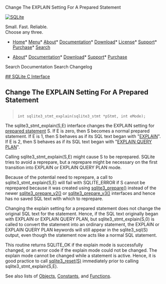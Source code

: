 




Change The EXPLAIN Setting For A Prepared Statement




[![SQLite](../images/sqlite370_banner.gif)](../index.html)


Small. Fast. Reliable.  
Choose any three.


* [Home](../index.html)* [Menu](javascript:void(0))* [About](../about.html)* [Documentation](../docs.html)* [Download](../download.html)* [License](../copyright.html)* [Support](../support.html)* [Purchase](../prosupport.html)* [Search](javascript:void(0))




* [About](../about.html)* [Documentation](../docs.html)* [Download](../download.html)* [Support](../support.html)* [Purchase](../prosupport.html)






Search Documentation
Search Changelog









[## SQLite C Interface](../c3ref/intro.html)
## Change The EXPLAIN Setting For A Prepared Statement




> ```
> 
> int sqlite3_stmt_explain(sqlite3_stmt *pStmt, int eMode);
> 
> ```



The sqlite3\_stmt\_explain(S,E) interface changes the EXPLAIN
setting for [prepared statement](../c3ref/stmt.html) S. If E is zero, then S becomes
a normal prepared statement. If E is 1, then S behaves as if
its SQL text began with "[EXPLAIN](../lang_explain.html)". If E is 2, then S behaves as if
its SQL text began with "[EXPLAIN QUERY PLAN](../eqp.html)".


Calling sqlite3\_stmt\_explain(S,E) might cause S to be reprepared.
SQLite tries to avoid a reprepare, but a reprepare might be necessary
on the first transition into EXPLAIN or EXPLAIN QUERY PLAN mode.


Because of the potential need to reprepare, a call to
sqlite3\_stmt\_explain(S,E) will fail with SQLITE\_ERROR if S cannot be
reprepared because it was created using [sqlite3\_prepare()](../c3ref/prepare.html) instead of
the newer [sqlite3\_prepare\_v2()](../c3ref/prepare.html) or [sqlite3\_prepare\_v3()](../c3ref/prepare.html) interfaces and
hence has no saved SQL text with which to reprepare.


Changing the explain setting for a prepared statement does not change
the original SQL text for the statement. Hence, if the SQL text originally
began with EXPLAIN or EXPLAIN QUERY PLAN, but sqlite3\_stmt\_explain(S,0\)
is called to convert the statement into an ordinary statement, the EXPLAIN
or EXPLAIN QUERY PLAN keywords will still appear in the sqlite3\_sql(S)
output, even though the statement now acts like a normal SQL statement.


This routine returns SQLITE\_OK if the explain mode is successfully
changed, or an error code if the explain mode could not be changed.
The explain mode cannot be changed while a statement is active.
Hence, it is good practice to call [sqlite3\_reset(S)](../c3ref/reset.html)
immediately prior to calling sqlite3\_stmt\_explain(S,E).


See also lists of
 [Objects](../c3ref/objlist.html),
 [Constants](../c3ref/constlist.html), and
 [Functions](../c3ref/funclist.html).


